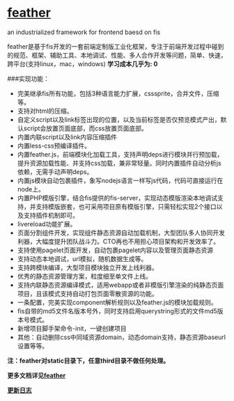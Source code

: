 [feather](http://feather-team.github.io/page/feather.html)
====================

an industrialized framework for frontend baesd on fis

feather是基于fis开发的一套前端定制版工业化框架，专注于前端开发过程中碰到的规范、框架、辅助工具、本地调试、性能、多人合作开发等问题，简单、快速，跨平台(支持linux，mac，windows) **学习成本几乎为: 0**

###实现功能：

* 完美继承fis所有功能，包括3种语言能力扩展，csssprite，合并文件，压缩等。
* 支持对html的压缩。
* 自定义script以及link标签出现的位置，以及当前标签是否仅预览模式产出，默认script会放置页面底部，而css放置页面底部。
* 内置内联script以及link内容压缩插件
* 内置less-css预编译插件。
* 内置feather.js，前端模块化加载工具，支持声明deps进行模块并行预加载，提升资源加载性能、并支持css加载，兼非常轻量。同时内置插件自动分析js依赖，无需手动声明deps。
* 内置js模块自动包裹插件，象写nodejs语言一样写js代码，代码可直接运行在node上。
* 内置PHP模版引擎，结合fis提供的fis-server，实现动态模版渲染本地调试支持，并支持模版嵌套，也可采用项目原有模版引擎，只需轻松实现2个接口以及支持插件机制即可。
* livereload功能扩展。
* 页面分割组件开发，实现组件静态资源自动加载机制，大型团队多人协同开发利器，大幅度提升团队战斗力。CTO再也不用担心项目架构和开发效率了。
* 支持使用pagelet页面开发，自动包裹pagelet内容以及管理页面静态资源
* 支持动态本地调试，url模拟，随机数据生成等。
* 支持跨模块编译，大型项目模块独立开发上线利器。
* 优秀的静态资源管理方案，粒度细至单文件上线。
* 支持内联静态资源编译模式，适用webapp或者非模版引擎渲染的纯静态页面项目，且该模式支持自动打包页面零散资源的功能。
* 一条配置，完美实现component解析规则以及feather.js的模块加载规则。
* fis自带的md5文件名版本号外，同时支持启用querystring形式的文件md5版本号模式。
* 新增项目脚手架命令-init，一键创建项目
* 其他：自动删除css中同域资源domain，动态domain支持，静态资源baseurl设置等等。

**注：feather对static目录下，任意third目录不做任何处理。**

**更多文档详见[feather](http://feather-team.github.io)**

**[更新日志](./CHANGELOG.md)**
